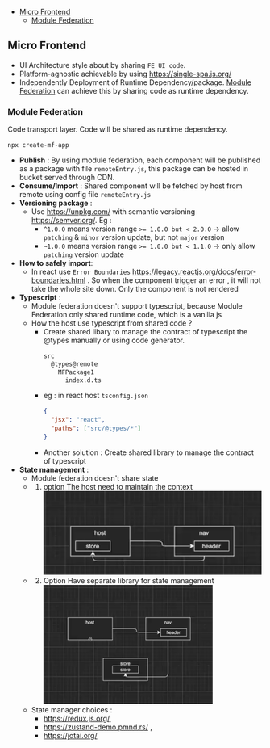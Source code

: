 - [Micro Frontend](#micro-frontend)
  - [Module Federation](#module-federation) 

## Micro Frontend

- UI Architecture style about by sharing `FE UI code`.
- Platform-agnostic achievable by using https://single-spa.js.org/
- Independently Deployment of Runtime Dependency/package. [Module Federation](#module-federation) can achieve this by sharing code as runtime dependency.

### Module Federation

Code transport layer. Code will be shared as runtime dependency.

```shell
npx create-mf-app
```

- **Publish** : By using module federation, each component will be published as a package with file `remoteEntry.js`, this package can be hosted in bucket served through CDN.
- **Consume/Import** : Shared component will be fetched by host from remote using config file `remoteEntry.js`
- **Versioning package** :
  - Use https://unpkg.com/ with semantic versioning https://semver.org/. Eg : 
    - `^1.0.0` means version range `>= 1.0.0 but < 2.0.0` -> allow `patching` & `minor` version update, but not `major` version
    - `~1.0.0` means version range `>= 1.0.0 but < 1.1.0` -> only allow `patching` version update
- **How to safely import**:
  - In react use `Error Boundaries` https://legacy.reactjs.org/docs/error-boundaries.html . So when the component trigger an error , it will not take the whole site down. Only the component is not rendered
- **Typescript** :
  - Module federation doesn't support typescript, because Module Federation only shared runtime code, which is a vanilla js
  - How the host use typescript from shared code ? 
    - Create shared libary to manage the contract of typescript the @types manually or using code generator.
      ```shell
      src
        @types@remote
          MFPackage1
            index.d.ts
      ```
    - eg : in react host `tsconfig.json`
      ```json
      {
        "jsx": "react",
        "paths": ["src/@types/*"]
      }
      ```
    - Another solution : Create shared library to manage the contract of typescript
- **State management** :
  - Module federation doesn't share state
  - 1. option The host need to maintain the context ![shared-host-state](https://github.com/harryosmar/what-do-i-learn-today/blob/master/2024-10-20/arch1.png)
  - 2. Option Have separate library for state management ![shared-host-state](https://github.com/harryosmar/what-do-i-learn-today/blob/master/2024-10-20/arch2.png)
  - State manager choices : 
    - https://redux.js.org/, 
    - https://zustand-demo.pmnd.rs/ , 
    - https://jotai.org/







